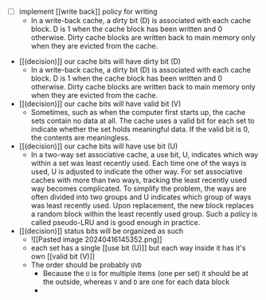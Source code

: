 - [ ] implement [[write back]] policy for writing
	- In a write-back cache, a dirty bit (D) is associated with each cache block. D is 1 when the cache block has been written and 0 otherwise. Dirty cache blocks are written back to main memory only when they are evicted from the cache.
- [[(decision)]] our cache bits will have dirty bit (D)
	- In a write-back cache, a dirty bit (D) is associated with each cache block. D is 1 when the cache block has been written and 0 otherwise. Dirty cache blocks are written back to main memory only when they are evicted from the cache.
- [[(decision)]] our cache bits will have valid bit (V)
	- Sometimes, such as when the computer first starts up, the cache sets contain no data at all. The cache uses a valid bit for each set to indicate whether the set holds meaningful data. If the valid bit is 0, the contents are meaningless.
- [[(decision)]] our cache bits will have use bit (U)
	- In a two-way set associative cache, a use bit, U, indicates which way within a set was least recently used. Each time one of the ways is used, U is adjusted to indicate the other way. For set associative caches with more than two ways, tracking the least recently used way becomes complicated. To simplify the problem, the ways are often divided into two groups and U indicates which group of ways was least recently used. Upon replacement, the new block replaces a random block within the least recently used group. Such a policy is called pseudo-LRU and is good enough in practice.
- [[(decision)]] status bits will be organized as such
	- ![[Pasted image 20240416145352.png]]
	- each set has a single [[use bit (U)]] but each way inside it has it's own [[valid bit (V)]] 
	 - The order should be probably `UVD`
		 - Because the `U` is for multiple items (one per set) it should be at the outside, whereas `V` and `D` are one for each data block
		 - 